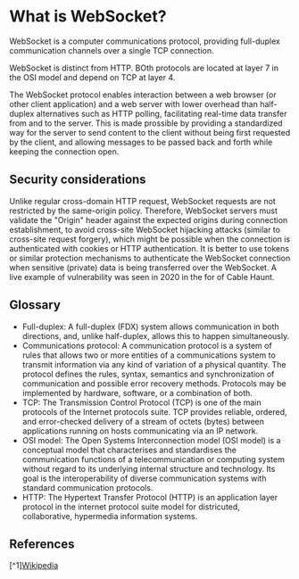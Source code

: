 # What is WebSocket?

WebSocket is a computer communications protocol, providing full-duplex communication channels over a single TCP connection.

WebSocket is distinct from HTTP. BOth protocols are located at layer 7 in the OSI model and depend on TCP at layer 4.

The WebSocket protocol enables interaction between a web browser (or other client application) and a web server with lower overhead than half-duplex alternatives such as HTTP polling, facilitating real-time data transfer from and to the server. This is made prossible by providing a standardized way for the server to send content to the client without being first requested by the client, and allowing messages to be passed back and forth while keeping the connection open.

## Security considerations

Unlike regular cross-domain HTTP request, WebSocket requests are not restricted by the same-origin policy. Therefore, WebSocket servers must validate the "Origin" header against the expected origins during connection establishment, to avoid cross-site WebSocket hijacking attacks (similar to cross-site request forgery), which might be possible when the connection is authenticated with cookies or HTTP authentication. It is better to use tokens or similar protection mechanisms to authenticate the WebSocket connection when sensitive (private) data is being transferred over the WebSocket. A live example of vulnerability was seen in 2020 in the for of Cable Haunt.

## Glossary

- Full-duplex: A full-duplex (FDX) system allows communication in both directions, and, unlike half-duplex, allows this to happen simultaneously.
- Communications protocol: A communication protocol is a system of rules that allows two or more entities of a communications system to transmit information via any kind of variation of a physical quantity. The protocol defines the rules, syntax, semantics and synchronization of communication and possible error recovery methods. Protocols may be implemented by hardware, software, or a combination of both.
- TCP: The Transmission Control Protocol (TCP) is one of the main protocols of the Internet protocols suite. TCP provides reliable, ordered, and error-checked delivery of a stream of octets (bytes) between applications running on hosts communicating via an IP network.
- OSI model: The Open Systems Interconnection model (OSI model) is a conceptual model that characterises and standardises the communication functions of a telecommunication or computing system without regard to its underlying internal structure and technology. Its goal is the interoperability of diverse communication systems with standard communication protocols.
- HTTP: The Hypertext Transfer Protocol (HTTP) is an application layer protocol in the internet protocol suite model for districuted, collaborative, hypermedia information systems.

## References

[^1][Wikipedia](https://en.wikipedia.org/wiki/WebSocket)